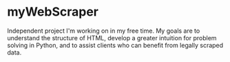 # myWebScraper

Independent project I'm working on in my free time. My goals are to understand the structure of HTML,
develop a greater intuition for problem solving in Python, and to assist clients who can benefit from
legally scraped data.
